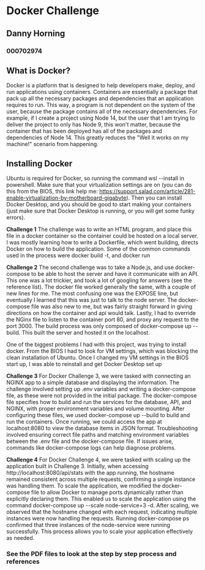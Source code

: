 # Docker Challenge
## Danny Horning
### 000702974

## What is Docker?
Docker is a platform that is designed to help developers make, deploy, and run applications using containers. Containers are essentially a package that pack up all the necessary packages and dependencies that an 
application requires to run. This way, a program is not dependent on the system of the user, because the package contains all of the necessary dependencies. For example, if I create a project using Node 14, but the
user that I am trying to deliver the project to only has Node 9, this won't matter, because the container that has been deployed has all of the packages and dependencies of Node 14. This greatly reduces the
"Well it works on my machine!" scenario from happening.

## Installing Docker
Ubuntu is required for Docker, so running the command wsl --install in powershell. Make sure that your virtualization settings are on (you can do this from the BIOS, this link help me: https://support.salad.com/article/281-enable-virtualization-by-motherboard-gigabyte). Then you can install Docker Desktop, and you should be good to start making your containers (just make sure that Docker Desktop is running, or you will get some funky errors).

**Challenge 1**
The challenge was to write an HTML program, and place this file in a docker container so the container could be hosted on a local server.
I was mostly learning how to write a Dockerfile, which went building, directs Docker on how to build the application. Some of the common commands used in the process were docker build -t, and docker run

**Challenge 2**
The second challenge was to take a Node.js, and use docker-compose to be able to host the server and have it communicate with an API. This one was a lot trickier, and took a lot of googling for answers (see the reference list). The docker file worked generally the same, with a couple of new lines for me. The most confusing one was the EXPOSE line, but eventually I learned that this was just to talk to the node server. The 
docker-compose file was also new to me, but was fairly straight forward in giving directions on how the container and api would talk. Lastly, I had to override the NGinx file to listen to the container port 80, and proxy any request to the port 3000. The build process was only composed of docker-compose up --build. This built the server and hosted it on the localhost.

One of the biggest problems I had with this project, was trying to install docker. From the BIOS I had to look for VM settings, which was blocking the clean installation of Ubuntu. Once I changed my VM settings in the BIOS start up, I was able to reinstall and get Docker Desktop set up

**Challenge 3**
For Docker Challenge 3, we were tasked with connecting an NGINX app to a simple database and displaying the information. The challenge involved setting up .env variables and writing a docker-compose file, as these were not provided in the initial package. The docker-compose file specifies how to build and run the services for the database, API, and NGINX, with proper environment variables and volume mounting. After configuring these files, we used docker-compose up --build to build and run the containers. Once running, we could access the app at localhost:8080 to view the database items in JSON format. Troubleshooting involved ensuring correct file paths and matching environment variables between the .env file and the docker-compose file. If issues arise, commands like docker-compose logs can help diagnose problems.

**Challenge 4**
For Docker Challenge 4, we were tasked with scaling up the application built in Challenge 3. Initially, when accessing http://localhost:8080/api/stats with the app running, the hostname remained consistent across multiple requests, confirming a single instance was handling them. To scale the application, we modified the docker-compose file to allow Docker to manage ports dynamically rather than explicitly declaring them. This enabled us to scale the application using the command docker-compose up --scale node-service=3 -d. After scaling, we observed that the hostname changed with each request, indicating multiple instances were now handling the requests. Running docker-compose ps confirmed that three instances of the node-service were running successfully. This process allows you to scale your application effectively as needed.

### See the PDF files to look at the step by step process and references
